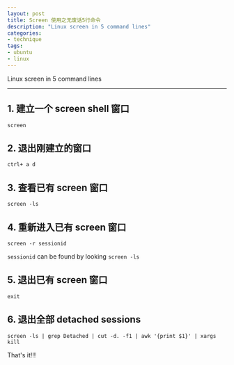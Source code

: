 ```yaml
---
layout: post
title: Screen 使用之无废话5行命令
description: "Linux screen in 5 command lines"
categories: 
- technique
tags:
- ubuntu
- linux
---
```




 Linux screen in 5 command lines

----------------

## 1. 建立一个 screen shell 窗口

	screen

## 2. 退出刚建立的窗口

	ctrl+ a d

## 3. 查看已有 screen 窗口
	
	screen -ls

## 4. 重新进入已有 screen 窗口
	
	screen -r sessionid

`sessionid` can be found by looking `screen -ls`

## 5. 退出已有 screen 窗口
	
	exit

## 6. 退出全部 detached sessions

	screen -ls | grep Detached | cut -d. -f1 | awk '{print $1}' | xargs kill
	
	
That's it!!!

